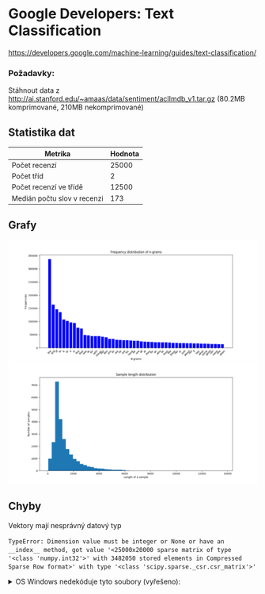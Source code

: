 # Google Developers: Text Classification

https://developers.google.com/machine-learning/guides/text-classification/

### Požadavky:
Stáhnout data z http://ai.stanford.edu/~amaas/data/sentiment/aclImdb_v1.tar.gz (80.2MB komprimované, 210MB nekomprimované)

## Statistika dat

| Metrika                      | Hodnota       |
| ---------------------------- | ------------- |
| Počet recenzí                | 25000         |
| Počet tříd                   | 2             |
| Počet recenzí ve třídě       | 12500         |
| Medián počtu slov v recenzi  | 173           |

## Grafy

![This is an image](/google_tutorial/imgs/Figure_1.png)
![This is an image](/google_tutorial/imgs/Figure_2.png)

## Chyby

Vektory mají nesprávný datový typ

`TypeError: Dimension value must be integer or None or have an __index__ method, got value '<25000x20000 sparse matrix of type '<class 'numpy.int32'>'
        with 3482050 stored elements in Compressed Sparse Row format>' with type '<class 'scipy.sparse._csr.csr_matrix'>'`

<details><summary>OS Windows nedekóduje tyto soubory (vyřešeno):</summary>

| /train/pos/ | /train/neg | /test/pos/  | /test/neg   |
| ----------- | ---------- | ----------- |------------ |
| 10327_7.txt | 3832_4.txt | 10267_7.txt | 11356_3.txt |
| 11351_9.txt | 4526_4.txt | 10923_7.txt | 3696_4.txt  |
| 11668_7.txt | 6929_1.txt | 11046_9.txt | 688_4.txt   |
| 2362_9.txt  |            | 3554_10.txt | 6970_1.txt  |
| 4972_9.txt  |            |             | 8467_1.txt  |
| 5343_8.txt  |            |             |             |
| 7381_8.txt  |            |             |             |
| 8263_9.txt  |            |             |             |
| 8712_8.txt  |            |             |             |
| 9107_7.txt  |            |             |             |
</details>